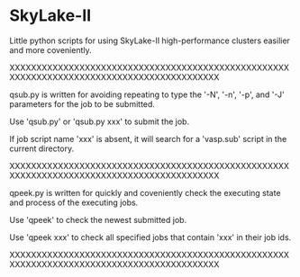 # SkyLake-II
Little python scripts for using SkyLake-II high-performance clusters easilier and more coveniently.

XXXXXXXXXXXXXXXXXXXXXXXXXXXXXXXXXXXXXXXXXXXXXXXXXXXXXXXXXXXXXXXXXXXXXXXXXXXXXXXXXXXXXXXXXXX

qsub.py is written for avoiding repeating to type the '-N', '-n', '-p', and '-J' parameters for the job to be submitted.

Use 'qsub.py' or 'qsub.py xxx' to submit the job.

If job script name 'xxx' is absent, it will search for a 'vasp.sub' script in the current directory.

XXXXXXXXXXXXXXXXXXXXXXXXXXXXXXXXXXXXXXXXXXXXXXXXXXXXXXXXXXXXXXXXXXXXXXXXXXXXXXXXXXXXXXXXXXX

qpeek.py is written for quickly and coveniently check the executing state and process of the executing jobs.

Use 'qpeek' to check the newest submitted job.

Use 'qpeek xxx' to check all specified jobs that contain 'xxx' in their job ids.

XXXXXXXXXXXXXXXXXXXXXXXXXXXXXXXXXXXXXXXXXXXXXXXXXXXXXXXXXXXXXXXXXXXXXXXXXXXXXXXXXXXXXXXXXXX
